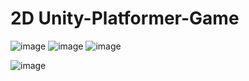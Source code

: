 # 2D Unity-Platformer-Game
 ![image](https://github.com/user-attachments/assets/ffa028ca-f1e5-418f-940c-4b47613a6908)
![image](https://github.com/user-attachments/assets/e62d17c7-748a-4399-a819-b900729958c9)
![image](https://github.com/user-attachments/assets/2f1ef0b3-d985-4d35-8378-20c598cb04c1)

![image](https://github.com/user-attachments/assets/07a7d47e-6a37-4891-baec-76686380a61b)
